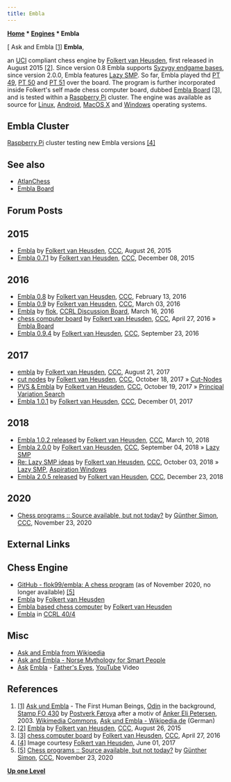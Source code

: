 ```yaml
---
title: Embla
---
```

**[Home](Home "Home") * [Engines](Engines "Engines") * Embla**

\[ Ask and Embla <a id="cite-note-1" href="#cite-ref-1">[1]</a>
**Embla**,

an [UCI](UCI "UCI") compliant chess engine by [Folkert van Heusden](Folkert_van_Heusden "Folkert van Heusden"), first released in August 2015 <a id="cite-note-2" href="#cite-ref-2">[2]</a>. Since version 0.8 Embla supports [Syzygy endgame bases](Syzygy_Bases "Syzygy Bases"), since version 2.0.0, Embla features [Lazy SMP](Lazy_SMP "Lazy SMP"). So far, Embla played thd [PT 49](PT_49 "PT 49"), [PT 50](PT_50 "PT 50") and [PT 51](PT_51 "PT 51") over the board. The program is further incorporated inside Folkert's self made chess computer board, dubbed [Embla Board](index.php?title=Embla_Board&action=edit&redlink=1 "Embla Board (page does not exist)") <a id="cite-note-3" href="#cite-ref-3">[3]</a>, and is tested within a [Raspberry Pi](Raspberry_Pi "Raspberry Pi") cluster. The engine was available as source for [Linux](Linux "Linux"), [Android](Android "Android"), [MacOS X](Mac_OS "Mac OS") and [Windows](Windows "Windows") operating systems.

## Embla Cluster

[](File:EmblaCluster1.jpg)
[Raspberry Pi](Raspberry_Pi "Raspberry Pi") cluster testing new Embla versions <a id="cite-note-4" href="#cite-ref-4">[4]</a>

## See also

- [AtlanChess](AtlanChess "AtlanChess")
- [Embla Board](index.php?title=Embla_Board&action=edit&redlink=1 "Embla Board (page does not exist)")

## Forum Posts

## 2015

- [Embla](http://www.talkchess.com/forum/viewtopic.php?t=57391) by [Folkert van Heusden](Folkert_van_Heusden "Folkert van Heusden"), [CCC](CCC "CCC"), August 26, 2015
- [Embla 0.7.1](http://www.talkchess.com/forum/viewtopic.php?t=58525) by [Folkert van Heusden](Folkert_van_Heusden "Folkert van Heusden"), [CCC](CCC "CCC"), December 08, 2015

## 2016

- [Embla 0.8](http://www.talkchess.com/forum/viewtopic.php?t=58900) by [Folkert van Heusden](Folkert_van_Heusden "Folkert van Heusden"), [CCC](CCC "CCC"), February 13, 2016
- [Embla 0.9](http://www.talkchess.com/forum/viewtopic.php?t=59419) by [Folkert van Heusden](Folkert_van_Heusden "Folkert van Heusden"), [CCC](CCC "CCC"), March 03, 2016
- [Embla](http://kirill-kryukov.com/chess/discussion-board/viewtopic.php?f=7&t=8517) by [flok](Folkert_van_Heusden "Folkert van Heusden"), [CCRL Discussion Board](Computer_Chess_Forums "Computer Chess Forums"), March 16, 2016
- [chess computer board](http://www.talkchess.com/forum/viewtopic.php?t=59977) by [Folkert van Heusden](Folkert_van_Heusden "Folkert van Heusden"), [CCC](CCC "CCC"), April 27, 2016 » [Embla Board](index.php?title=Embla_Board&action=edit&redlink=1 "Embla Board (page does not exist)")
- [Embla 0.9.4](http://www.talkchess.com/forum/viewtopic.php?t=61503) by [Folkert van Heusden](Folkert_van_Heusden "Folkert van Heusden"), [CCC](CCC "CCC"), September 23, 2016

## 2017

- [embla](http://www.talkchess.com/forum/viewtopic.php?t=64952) by [Folkert van Heusden](Folkert_van_Heusden "Folkert van Heusden"), [CCC](CCC "CCC"), August 21, 2017
- [cut nodes](http://www.talkchess.com/forum/viewtopic.php?t=65477) by [Folkert van Heusden](Folkert_van_Heusden "Folkert van Heusden"), [CCC](CCC "CCC"), October 18, 2017 » [Cut-Nodes](Node_Types#CUT "Node Types")
- [PVS & Embla](http://www.talkchess.com/forum/viewtopic.php?t=65490) by [Folkert van Heusden](Folkert_van_Heusden "Folkert van Heusden"), [CCC](CCC "CCC"), October 19, 2017 » [Principal Variation Search](Principal_Variation_Search "Principal Variation Search")
- [Embla 1.0.1](http://www.talkchess.com/forum/viewtopic.php?t=65879) by [Folkert van Heusden](Folkert_van_Heusden "Folkert van Heusden"), [CCC](CCC "CCC"), December 01, 2017

## 2018

- [Embla 1.0.2 released](http://www.talkchess.com/forum3/viewtopic.php?f=2&t=66801) by [Folkert van Heusden](Folkert_van_Heusden "Folkert van Heusden"), [CCC](CCC "CCC"), March 10, 2018
- [Embla 2.0.0](http://www.talkchess.com/forum3/viewtopic.php?f=2&t=68371) by [Folkert van Heusden](Folkert_van_Heusden "Folkert van Heusden"), [CCC](CCC "CCC"), September 04, 2018 » [Lazy SMP](Lazy_SMP "Lazy SMP")
- [Re: Lazy SMP ideas](http://www.talkchess.com/forum3/viewtopic.php?f=7&t=68278&start=16) by [Folkert van Heusden](Folkert_van_Heusden "Folkert van Heusden"), [CCC](CCC "CCC"), October 03, 2018 » [Lazy SMP](Lazy_SMP "Lazy SMP"), [Aspiration Windows](Aspiration_Windows "Aspiration Windows")
- [Embla 2.0.5 released](http://www.talkchess.com/forum3/viewtopic.php?f=2&t=69351) by [Folkert van Heusden](Folkert_van_Heusden "Folkert van Heusden"), [CCC](CCC "CCC"), December 23, 2018

## 2020

- [Chess programs :: Source available, but not today?](http://www.talkchess.com/forum3/viewtopic.php?f=7&t=75904) by [Günther Simon](G%C3%BCnther_Simon "Günther Simon"), [CCC](CCC "CCC"), November 23, 2020

## External Links

## Chess Engine

- [GitHub - flok99/embla: A chess program](https://github.com/flok99/embla) (as of November 2020, no longer available) <a id="cite-note-5" href="#cite-ref-5">[5]</a>
- [Embla](https://www.vanheusden.com/Embla/) by [Folkert van Heusden](Folkert_van_Heusden "Folkert van Heusden")
- [Embla based chess computer](https://www.vanheusden.com/Embla/board/) by [Folkert van Heusden](Folkert_van_Heusden "Folkert van Heusden")
- [Embla](http://www.computerchess.org.uk/ccrl/404/cgi/compare_engines.cgi?family=Embla&print=Rating+list&print=Results+table&print=LOS+table&print=Ponder+hit+table&print=Eval+difference+table&print=Comopp+gamenum+table&print=Overlap+table&print=Score+with+common+opponents) in [CCRL 40/4](CCRL "CCRL")

## Misc

- [Ask and Embla from Wikipedia](https://en.wikipedia.org/wiki/Ask_and_Embla)
- [Ask and Embla - Norse Mythology for Smart People](http://norse-mythology.org/gods-and-creatures/others/ask-and-embla/)
- [Ask](https://en.wikipedia.org/wiki/Arnthor_Birgisson) [Embla](https://en.wikipedia.org/wiki/Ina_Wroldsen) - [Father's Eyes](<https://en.wikipedia.org/wiki/Northern_Light_(Ask_Embla_album)>), [YouTube](https://en.wikipedia.org/wiki/YouTube) Video

## References

1. <a id="cite-ref-1" href="#cite-note-1">[1]</a> [Ask und Embla](https://en.wikipedia.org/wiki/Ask_and_Embla) - The First Human Beings, [Odin](https://en.wikipedia.org/wiki/Odin) in the background, [Stamp FO 430](https://commons.wikimedia.org/wiki/Anker_Eli_Petersen#2003) by [Postverk Føroya](https://en.wikipedia.org/wiki/Posta_%28company%29) after a motiv of [Anker Eli Petersen](https://en.wikipedia.org/wiki/Anker_Eli_Petersen), 2003. [Wikimedia Commons](https://en.wikipedia.org/wiki/Wikimedia_Commons), [Ask und Embla - Wikipedia.de](https://de.wikipedia.org/wiki/Ask_und_Embla) (German)
1. <a id="cite-ref-2" href="#cite-note-2">[2]</a> [Embla](http://www.talkchess.com/forum/viewtopic.php?t=57391) by [Folkert van Heusden](Folkert_van_Heusden "Folkert van Heusden"), [CCC](CCC "CCC"), August 26, 2015
1. <a id="cite-ref-3" href="#cite-note-3">[3]</a> [chess computer board](http://www.talkchess.com/forum/viewtopic.php?t=59977) by [Folkert van Heusden](Folkert_van_Heusden "Folkert van Heusden"), [CCC](CCC "CCC"), April 27, 2016
1. <a id="cite-ref-4" href="#cite-note-4">[4]</a> Image courtesy [Folkert van Heusden](Folkert_van_Heusden "Folkert van Heusden"), June 01, 2017
1. <a id="cite-ref-5" href="#cite-note-5">[5]</a> [Chess programs :: Source available, but not today?](http://www.talkchess.com/forum3/viewtopic.php?f=7&t=75904) by [Günther Simon](G%C3%BCnther_Simon "Günther Simon"), [CCC](CCC "CCC"), November 23, 2020

**[Up one Level](Engines "Engines")**

